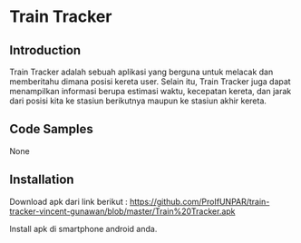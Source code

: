 # Train Tracker

## Introduction

Train Tracker adalah sebuah aplikasi yang berguna untuk melacak dan
memberitahu dimana posisi kereta user. Selain itu, Train Tracker juga
dapat menampilkan informasi berupa estimasi waktu, kecepatan kereta, dan
jarak dari posisi kita ke stasiun berikutnya maupun ke stasiun 
akhir kereta.

## Code Samples

None

## Installation

Download apk dari link berikut : https://github.com/ProIfUNPAR/train-tracker-vincent-gunawan/blob/master/Train%20Tracker.apk

Install apk di smartphone android anda.
